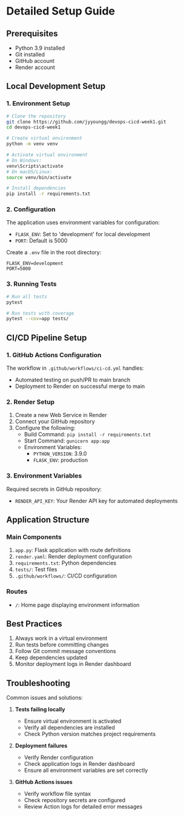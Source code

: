 # Detailed Setup Guide

## Prerequisites
- Python 3.9 installed
- Git installed
- GitHub account
- Render account

## Local Development Setup

### 1. Environment Setup
```bash
# Clone the repository
git clone https://github.com/jyyoungg/devops-cicd-week1.git
cd devops-cicd-week1

# Create virtual environment
python -m venv venv

# Activate virtual environment
# On Windows:
venv\Scripts\activate
# On macOS/Linux:
source venv/bin/activate

# Install dependencies
pip install -r requirements.txt
```

### 2. Configuration
The application uses environment variables for configuration:
- `FLASK_ENV`: Set to 'development' for local development
- `PORT`: Default is 5000

Create a `.env` file in the root directory:
```
FLASK_ENV=development
PORT=5000
```

### 3. Running Tests
```bash
# Run all tests
pytest

# Run tests with coverage
pytest --cov=app tests/
```

## CI/CD Pipeline Setup

### 1. GitHub Actions Configuration
The workflow in `.github/workflows/ci-cd.yml` handles:
- Automated testing on push/PR to main branch
- Deployment to Render on successful merge to main

### 2. Render Setup
1. Create a new Web Service in Render
2. Connect your GitHub repository
3. Configure the following:
   - Build Command: `pip install -r requirements.txt`
   - Start Command: `gunicorn app:app`
   - Environment Variables:
     - `PYTHON_VERSION`: 3.9.0
     - `FLASK_ENV`: production

### 3. Environment Variables
Required secrets in GitHub repository:
- `RENDER_API_KEY`: Your Render API key for automated deployments

## Application Structure

### Main Components
1. `app.py`: Flask application with route definitions
2. `render.yaml`: Render deployment configuration
3. `requirements.txt`: Python dependencies
4. `tests/`: Test files
5. `.github/workflows/`: CI/CD configuration

### Routes
- `/`: Home page displaying environment information

## Best Practices
1. Always work in a virtual environment
2. Run tests before committing changes
3. Follow Git commit message conventions
4. Keep dependencies updated
5. Monitor deployment logs in Render dashboard

## Troubleshooting
Common issues and solutions:

1. **Tests failing locally**
   - Ensure virtual environment is activated
   - Verify all dependencies are installed
   - Check Python version matches project requirements

2. **Deployment failures**
   - Verify Render configuration
   - Check application logs in Render dashboard
   - Ensure all environment variables are set correctly

3. **GitHub Actions issues**
   - Verify workflow file syntax
   - Check repository secrets are configured
   - Review Action logs for detailed error messages